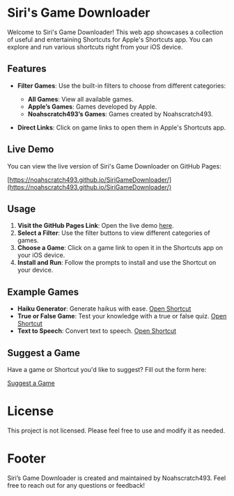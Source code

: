 # Siri's Game Downloader

Welcome to Siri's Game Downloader! This web app showcases a collection of useful and entertaining Shortcuts for Apple's Shortcuts app. You can explore and run various shortcuts right from your iOS device.

## Features

- **Filter Games**: Use the built-in filters to choose from different categories:
  - **All Games**: View all available games.
  - **Apple’s Games**: Games developed by Apple.
  - **Noahscratch493’s Games**: Games created by Noahscratch493.

- **Direct Links**: Click on game links to open them in Apple's Shortcuts app.

## Live Demo

You can view the live version of Siri's Game Downloader on GitHub Pages:

[https://noahscratch493.github.io/SiriGameDownloader/](https://noahscratch493.github.io/SiriGameDownloader/)

## Usage

1. **Visit the GitHub Pages Link**: Open the live demo [here](https://noahscratch493.github.io/SiriGameDownloader/).
2. **Select a Filter**: Use the filter buttons to view different categories of games.
3. **Choose a Game**: Click on a game link to open it in the Shortcuts app on your iOS device.
4. **Install and Run**: Follow the prompts to install and use the Shortcut on your device.

## Example Games

- **Haiku Generator**: Generate haikus with ease. [Open Shortcut](https://www.icloud.com/shortcuts/e54b5384eaa64681bbc38a9eb1f4ef79)
- **True or False Game**: Test your knowledge with a true or false quiz. [Open Shortcut](https://www.icloud.com/shortcuts/f28391bb8e924d129845aed8e0e1d7fb)
- **Text to Speech**: Convert text to speech. [Open Shortcut](https://www.icloud.com/shortcuts/8b7028c949a6474b926e8835160ee8fa)

## Suggest a Game

Have a game or Shortcut you'd like to suggest? Fill out the form here:

[Suggest a Game](https://forms.gle/EVzwcmgKYfid6GnG9)

# License
This project is not licensed. Please feel free to use and modify it as needed.

# Footer
Siri’s Game Downloader is created and maintained by Noahscratch493. Feel free to reach out for any questions or feedback!
